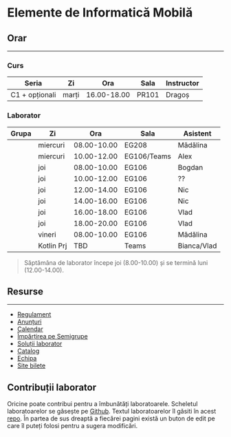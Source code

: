 # Elemente de Informatică Mobilă


## Orar
---

### Curs

| **Seria**      | **Zi** | **Ora**     | **Sala** | **Instructor** |
|----------------|--------|-------------|----------|----------------|
| C1 + opționali | marți  | 16.00-18.00 | PR101    | Dragoș         |


### Laborator


| **Grupa** | **Zi**     | **Ora**     | **Sala**    | **Asistent** |
|-----------|------------|-------------|-------------|--------------|
|           | miercuri   | 08.00-10.00 | EG208       | Mădălina     |
|           | miercuri   | 10.00-12.00 | EG106/Teams | Alex         |
|           | joi        | 08.00-10.00 | EG106       | Bogdan       |
|           | joi        | 10.00-12.00 | EG106       | ??           |
|           | joi        | 12.00-14.00 | EG106       | Nic          |
|           | joi        | 14.00-16.00 | EG106       | Nic          |
|           | joi        | 16.00-18.00 | EG106       | Vlad         |
|           | joi        | 18.00-20.00 | EG106       | Vlad         |
|           | vineri     | 08.00-10.00 | EG106       | Mădălina     |
|           | Kotlin Prj | TBD         | Teams       | Bianca/Vlad  |

> Săptămâna de laborator începe joi (8.00-10.00) și se termină luni (12.00-14.00). 

## Resurse
---

* [Regulament](resources/rules.md)
* [Anunțuri](resources/announcements.md)
* [Calendar](resources/calendar.md)
* [Împărțirea pe Semigrupe](resources/groups.md)
* [Soluții laborator](https://github.com/eim-lab)
* [Catalog](https://docs.google.com/spreadsheets/d/1yu4tHd6AoyoBk2PLvV89t2lcwsp0kDz4QcBapZACvXw/edit?usp=sharing)
* [Echipa](resources/team.md)
* [Site bilete](http://wi-fi.cs.pub.ro/eim)

## Contribuții laborator
Oricine poate contribui pentru a îmbunătăți laboratoarele. Scheletul
laboratoarelor se găsește pe
[Github](https://github.com/orgs/eim-lab/repositories). Textul
laboratoarelor îl găsiti în acest [repo](https://gitlab.cs.pub.ro/eim/eim.pages.upb.ro).
În partea de sus dreaptă a fiecărei pagini există un buton de edit pe care îl
puteți folosi pentru a sugera modificări.